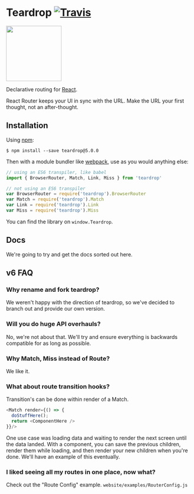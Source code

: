 # Teardrop [![Travis][build-badge]][build]

[build-badge]: https://img.shields.io/travis/OpenClubDev/teardrop/master.svg?style=flat-square
[build]: https://travis-ci.org/OpenClubDev/teardrop

<img src="https://github.com/OpenClubDev/teardrop/raw/master/logo/teardrop.png" height="150"/>

Declarative routing for [React](https://facebook.github.io/react).

React Router keeps your UI in sync with the URL. Make the URL your first thought, not an after-thought.

## Installation

Using [npm](https://www.npmjs.com/):

    $ npm install --save teardrop@5.0.0

Then with a module bundler like [webpack](https://webpack.github.io/), use as you would anything else:

```js
// using an ES6 transpiler, like babel
import { BrowserRouter, Match, Link, Miss } from 'teardrop'

// not using an ES6 transpiler
var BrowserRouter = require('teardrop').BrowserRouter
var Match = require('teardrop').Match
var Link = require('teardrop').Link
var Miss = require('teardrop').Miss
```

You can find the library on `window.Teardrop`.

## Docs

We're going to try and get the docs sorted out here.

## v6 FAQ

### Why rename and fork teardrop?

We weren't happy with the direction of teardrop, so we've decided to branch out and provide our own version.

### Will you do huge API overhauls?

No, we're not about that. We'll try and ensure everything is backwards compatible for as long as possible.

### Why Match, Miss instead of Route?

We like it.

### What about route transition hooks?

Transition's can be done within render of a Match.

```js
<Match render={() => {
  doStuffHere();
  return <ComponentHere />
}}/>
```

One use case was loading data and waiting to render the next screen until the data landed. With a component, you can save the previous children, render them while loading, and then render your new children when you're done. We'll have an example of this eventually.

### I liked seeing all my routes in one place, now what?

Check out the "Route Config" example.
`website/examples/RouterConfig.js`
